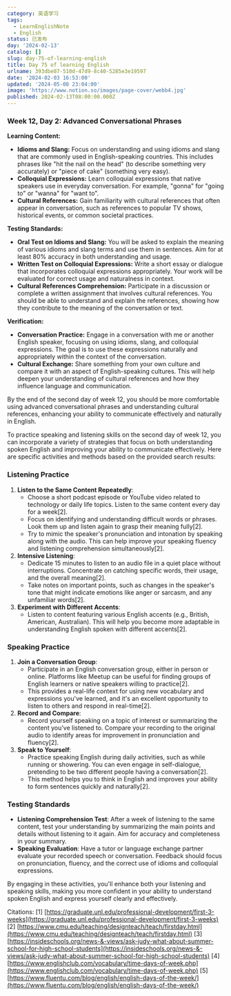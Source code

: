 ```yaml
---
category: 英语学习
tags:
  - LearnEnglishNote
  - English
status: 已发布
day: '2024-02-13'
catalog: []
slug: day-75-of-learning-english
title: Day 75 of learning English
urlname: 393dbe07-510d-47d9-8c40-5285e3e19597
date: '2024-02-03 16:53:00'
updated: '2024-05-08 23:04:00'
image: 'https://www.notion.so/images/page-cover/webb4.jpg'
published: 2024-02-13T08:00:00.000Z
---
```


### Week 12, Day 2: Advanced Conversational Phrases


**Learning Content:**

- **Idioms and Slang:** Focus on understanding and using idioms and slang that are commonly used in English-speaking countries. This includes phrases like "hit the nail on the head" (to describe something very accurately) or "piece of cake" (something very easy).
- **Colloquial Expressions:** Learn colloquial expressions that native speakers use in everyday conversation. For example, "gonna" for "going to" or "wanna" for "want to".
- **Cultural References:** Gain familiarity with cultural references that often appear in conversation, such as references to popular TV shows, historical events, or common societal practices.

**Testing Standards:**

- **Oral Test on Idioms and Slang:** You will be asked to explain the meaning of various idioms and slang terms and use them in sentences. Aim for at least 80% accuracy in both understanding and usage.
- **Written Test on Colloquial Expressions:** Write a short essay or dialogue that incorporates colloquial expressions appropriately. Your work will be evaluated for correct usage and naturalness in context.
- **Cultural References Comprehension:** Participate in a discussion or complete a written assignment that involves cultural references. You should be able to understand and explain the references, showing how they contribute to the meaning of the conversation or text.

**Verification:**

- **Conversation Practice:** Engage in a conversation with me or another English speaker, focusing on using idioms, slang, and colloquial expressions. The goal is to use these expressions naturally and appropriately within the context of the conversation.
- **Cultural Exchange:** Share something from your own culture and compare it with an aspect of English-speaking cultures. This will help deepen your understanding of cultural references and how they influence language and communication.

By the end of the second day of week 12, you should be more comfortable using advanced conversational phrases and understanding cultural references, enhancing your ability to communicate effectively and naturally in English.


To practice speaking and listening skills on the second day of week 12, you can incorporate a variety of strategies that focus on both understanding spoken English and improving your ability to communicate effectively. Here are specific activities and methods based on the provided search results:


### Listening Practice

1. **Listen to the Same Content Repeatedly**:
	- Choose a short podcast episode or YouTube video related to technology or daily life topics. Listen to the same content every day for a week[2].
	- Focus on identifying and understanding difficult words or phrases. Look them up and listen again to grasp their meaning fully[2].
	- Try to mimic the speaker's pronunciation and intonation by speaking along with the audio. This can help improve your speaking fluency and listening comprehension simultaneously[2].
2. **Intensive Listening**:
	- Dedicate 15 minutes to listen to an audio file in a quiet place without interruptions. Concentrate on catching specific words, their usage, and the overall meaning[2].
	- Take notes on important points, such as changes in the speaker's tone that might indicate emotions like anger or sarcasm, and any unfamiliar words[2].
3. **Experiment with Different Accents**:
	- Listen to content featuring various English accents (e.g., British, American, Australian). This will help you become more adaptable in understanding English spoken with different accents[2].

### Speaking Practice

1. **Join a Conversation Group**:
	- Participate in an English conversation group, either in person or online. Platforms like Meetup can be useful for finding groups of English learners or native speakers willing to practice[2].
	- This provides a real-life context for using new vocabulary and expressions you've learned, and it's an excellent opportunity to listen to others and respond in real-time[2].
2. **Record and Compare**:
	- Record yourself speaking on a topic of interest or summarizing the content you've listened to. Compare your recording to the original audio to identify areas for improvement in pronunciation and fluency[2].
3. **Speak to Yourself**:
	- Practice speaking English during daily activities, such as while running or showering. You can even engage in self-dialogue, pretending to be two different people having a conversation[2].
	- This method helps you to think in English and improves your ability to form sentences quickly and naturally[2].

### Testing Standards

- **Listening Comprehension Test**: After a week of listening to the same content, test your understanding by summarizing the main points and details without listening to it again. Aim for accuracy and completeness in your summary.
- **Speaking Evaluation**: Have a tutor or language exchange partner evaluate your recorded speech or conversation. Feedback should focus on pronunciation, fluency, and the correct use of idioms and colloquial expressions.

By engaging in these activities, you'll enhance both your listening and speaking skills, making you more confident in your ability to understand spoken English and express yourself clearly and effectively.


Citations:
[1] [https://graduate.unl.edu/professional-development/first-3-weeks](https://graduate.unl.edu/professional-development/first-3-weeks)
[2] [https://www.cmu.edu/teaching/designteach/teach/firstday.html](https://www.cmu.edu/teaching/designteach/teach/firstday.html)
[3] [https://insideschools.org/news-&-views/ask-judy-what-about-summer-school-for-high-school-students](https://insideschools.org/news-&-views/ask-judy-what-about-summer-school-for-high-school-students)
[4] [https://www.englishclub.com/vocabulary/time-days-of-week.php](https://www.englishclub.com/vocabulary/time-days-of-week.php)
[5] [https://www.fluentu.com/blog/english/english-days-of-the-week/](https://www.fluentu.com/blog/english/english-days-of-the-week/)

